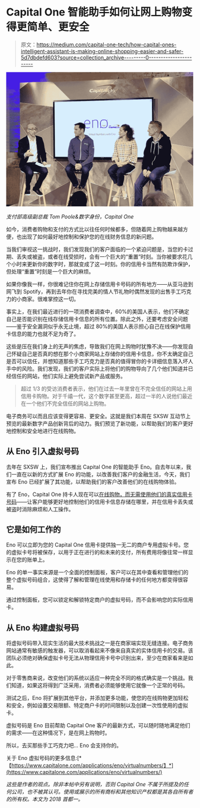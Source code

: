 # Capital One 智能助手如何让网上购物变得更简单、更安全

> 原文：<https://medium.com/capital-one-tech/how-capital-ones-intelligent-assistant-is-making-online-shopping-easier-and-safer-5d7dbdefd603?source=collection_archive---------0----------------------->

![](img/3c0bc5db7f0f34c2d7fede05c9eb3c78.png)

*支付部高级副总裁 Tom Poole&数字身份，Capital One*

如今，消费者购物和支付的方式比以往任何时候都多，但随着网上购物越来越方便，也出现了如何最好地控制和保护您的在线财务信息的新问题。

当我们审视这一挑战时，我们发现我们的客户面临的一个紧迫问题是，当您的卡过期、丢失或被盗，或者在线受损时，会有一个巨大的“重置”时刻。当你被要求花几个小时来更新你的数字时，那就变成了这一时刻。你的信用卡当然有防欺诈保护，但处理“重置”时刻是一个巨大的麻烦。

如果你像我一样，你很难记住你在网上存储信用卡号码的所有地方——从亚马逊到网飞到 Spotify，再到去年你在寻找完美的情人节礼物时偶然发现的出售手工巧克力的小商家。很难掌控这一切。

事实上，在我们最近进行的一项消费者调查中，60%的美国人表示，他们不确定自己是否能识别在线存储信用卡信息的所有位置。除此之外，还要考虑安全问题——鉴于安全漏洞似乎永无止境，超过 80%的美国人表示担心自己在线保护信用卡信息的能力也就不足为奇了。

这些是压在我们身上的无声的焦虑，导致我们在网上购物时犹豫不决——你发现自己怀疑自己是否真的想在那个小商家网站上存储你的信用卡信息，你不太确定自己是否可以信任，并想知道那些手工巧克力是否真的值得冒你的卡详细信息落入坏人手中的风险。我们发现，我们的客户实际上将他们的购物导向了几个他们知道并已经信任的网站，他们实际上避免尝试新产品或服务。

> 超过 1/3 的受访消费者表示，他们在过去一年里曾在不完全信任的网站上用信用卡购物。对于千禧一代，这个数字甚至更高，超过一半的人说他们最近在一个他们不完全信任的网站上购物。

电子商务可以而且应该变得更容易、更安全。这就是我们本周在 SXSW 互动节上预览的最新数字产品创新背后的动力。我们预览了新功能，以帮助我们的客户更好地控制和安全地进行在线购物。

## **从 Eno 引入虚拟号码**

去年在 SXSW 上，我们宣布推出 Capital One 的智能助手 Eno。自去年以来，我们一直在以新的方式扩展 Eno 的功能，以改善我们客户的金融生活，今天，我们宣布 Eno 已经扩展了其功能，以帮助我们的客户改善他们的在线购物体验。

有了 Eno，Capital One 持卡人现在可以[在线购物，而无需使用他们的真实信用卡号码](https://www.capitalone.com/applications/eno/virtualnumbers/)——让客户能够更好地控制他们的信用卡信息存储在哪里，并在信用卡丢失或被盗时消除麻烦和人工操作。

## 它是如何工作的

Eno 可以立即为您的 Capital One 信用卡提供独一无二的商户专用虚拟卡号。您的虚拟卡号将被保存，以用于正在进行的和未来的支付，所有费用将像往常一样显示在您的账单上。

Eno 的单一事实来源是一个全面的控制面板，客户可以在其中查看和管理他们的整个虚拟号码组合，这使得了解和管理在线使用和存储卡的任何地方都变得很容易。

通过控制面板，您可以锁定和解锁特定商户的虚拟号码，而不会影响您的实际信用卡。

## 从 Eno 构建虚拟号码

将虚拟号码带入现实生活的最大技术挑战之一是在商家端实现无缝连接。电子商务网站通常有敏感的触发器，可以取消看起来不像来自真实的实体信用卡的交易。该团队必须绝对确保虚拟卡号无法从物理信用卡号中识别出来，至少在商家看来是如此。

对于零售商来说，改变他们的系统以适应一种完全不同的格式确实是一个挑战。我们知道，如果这将得到广泛采用，消费者必须能够使用它就像一个正常的号码。

测试之后，Eno 将扩展到其他平台，并添加更多功能，使您的在线购物更加轻松和安全，例如设置交易限额、特定商户卡的时间限制以及创建一次性使用的虚拟卡。

虚拟号码是 Eno 目前帮助 Capital One 客户的最新方式，可以随时随地满足他们的需求——在这种情况下，是在网上购物时。

所以，去买那些手工巧克力吧… Eno 会支持你的。

关于 Eno 虚拟号码的更多信息:[*【https://www.capitalone.com/applications/eno/virtualnumbers/】*](https://www.capitalone.com/applications/eno/virtualnumbers/)

*这些是作者的观点。除非本帖中另有说明，否则 Capital One 不属于所提及的任何公司，也不被其认可。使用或展示的所有商标和其他知识产权都是其各自所有者的所有权。本文为 2018 首都一。*